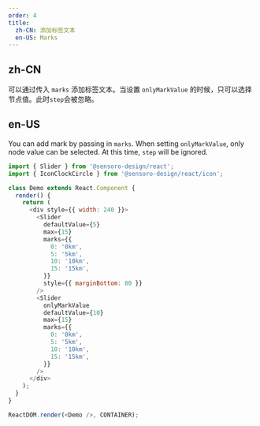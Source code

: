 ```yaml
---
order: 4
title: 
  zh-CN: 添加标签文本
  en-US: Marks
---
```


## zh-CN

可以通过传入 `marks` 添加标签文本。当设置 `onlyMarkValue` 的时候，只可以选择节点值。此时`step`会被忽略。

## en-US

You can add mark by passing in `marks`. When setting `onlyMarkValue`, only node value can be selected. At this time, `step` will be ignored.

```js
import { Slider } from '@sensoro-design/react';
import { IconClockCircle } from '@sensoro-design/react/icon';

class Demo extends React.Component {
  render() {
    return (
      <div style={{ width: 240 }}>
        <Slider
          defaultValue={5}
          max={15}
          marks={{
            0: '0km',
            5: '5km',
            10: '10km',
            15: '15km',
          }}
          style={{ marginBottom: 80 }}
        />
        <Slider
          onlyMarkValue
          defaultValue={10}
          max={15}
          marks={{
            0: '0km',
            5: '5km',
            10: '10km',
            15: '15km',
          }}
        />
      </div>
    );
  }
}

ReactDOM.render(<Demo />, CONTAINER);
```
